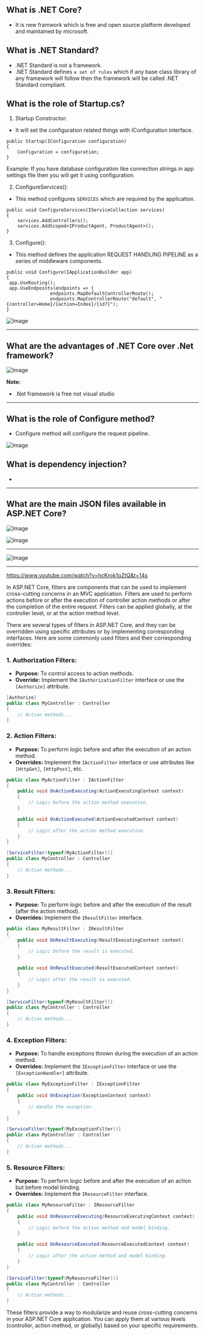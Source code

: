 ## What is .NET Core?

- It is new framwork which is free and open source platform developed and maintained by microsoft.

## What is .NET Standard?

- .NET Standard is not a framework.
- .NET Standard defines `a set of rules` which if any base class library of any framework will follow then the framework will be called .NET Standard compliant.

## What is the role of Startup.cs?

1. Startup Constructor:
- It will set the configuration related things with IConfiguration interface.

```
public Startup(IConfiguration configuration)
{
    Configuration = configuration;
}
```
Example: If you have database configuration like connection strings in app settings file then you will get it using configuration.

2. ConfigureServices():
- This method configures `SERVICES` which are required by the application.

```
public void ConfigureServices(IServiceCollection services)
{
    services.AddControllers();
    services.AddScoped<IProductAgent, ProductAgent>();
}
```

3. Configure():
- This method defines the application REQUEST HANDLING PIPELINE as a series of middleware components.

```
public void Configure(IApplicationBuilder app)
{
 app.UseRouting();
 app.UseEndpoints(endpoints => {
                endpoints.MapDefaultControllerRoute();
                endpoints.MapControllerRoute("default", "{controller=Home}/{action=Index}/{id?}");
}
``` 
![Image](./Images/NetCore/Startup.png)

---

## What are the advantages of .NET Core over .Net framework?

![Image](./Images/NetCore/corevsframework.png)

**Note:**
- .Net framework is free not visual studio

---

## What is the role of Configure method?

- Configure method will configure the request pipeline.

![Image](./Images/NetCore/ConfigureMethod.png)

## What is dependency injection?

- 

---
## What are the main JSON files available in ASP.NET Core?


![Image](./Images/NetCore/jsonfilesincore.png)

![Image](./Images/NetCore/jsonfilesincore1.png)

---

![Image](./Images/NetCore/Caching-inmemory-distributed.png)

---

https://www.youtube.com/watch?v=hcKrok1oZtQ&t=14s


In ASP.NET Core, filters are components that can be used to implement cross-cutting concerns in an MVC application. Filters are used to perform actions before or after the execution of controller action methods or after the completion of the entire request. Filters can be applied globally, at the controller level, or at the action method level.

There are several types of filters in ASP.NET Core, and they can be overridden using specific attributes or by implementing corresponding interfaces. Here are some commonly used filters and their corresponding overrides:

### 1. **Authorization Filters:**
   - **Purpose:** To control access to action methods.
   - **Override:** Implement the `IAuthorizationFilter` interface or use the `[Authorize]` attribute.

   ```csharp
   [Authorize]
   public class MyController : Controller
   {
       // Action methods...
   }
   ```

### 2. **Action Filters:**
   - **Purpose:** To perform logic before and after the execution of an action method.
   - **Overrides:** Implement the `IActionFilter` interface or use attributes like `[HttpGet]`, `[HttpPost]`, etc.

   ```csharp
   public class MyActionFilter : IActionFilter
   {
       public void OnActionExecuting(ActionExecutingContext context)
       {
           // Logic before the action method execution.
       }

       public void OnActionExecuted(ActionExecutedContext context)
       {
           // Logic after the action method execution.
       }
   }
   ```

   ```csharp
   [ServiceFilter(typeof(MyActionFilter))]
   public class MyController : Controller
   {
       // Action methods...
   }
   ```

### 3. **Result Filters:**
   - **Purpose:** To perform logic before and after the execution of the result (after the action method).
   - **Overrides:** Implement the `IResultFilter` interface.

   ```csharp
   public class MyResultFilter : IResultFilter
   {
       public void OnResultExecuting(ResultExecutingContext context)
       {
           // Logic before the result is executed.
       }

       public void OnResultExecuted(ResultExecutedContext context)
       {
           // Logic after the result is executed.
       }
   }
   ```

   ```csharp
   [ServiceFilter(typeof(MyResultFilter))]
   public class MyController : Controller
   {
       // Action methods...
   }
   ```

### 4. **Exception Filters:**
   - **Purpose:** To handle exceptions thrown during the execution of an action method.
   - **Overrides:** Implement the `IExceptionFilter` interface or use the `[ExceptionHandler]` attribute.

   ```csharp
   public class MyExceptionFilter : IExceptionFilter
   {
       public void OnException(ExceptionContext context)
       {
           // Handle the exception.
       }
   }
   ```

   ```csharp
   [ServiceFilter(typeof(MyExceptionFilter))]
   public class MyController : Controller
   {
       // Action methods...
   }
   ```

### 5. **Resource Filters:**
   - **Purpose:** To perform logic before and after the execution of an action but before model binding.
   - **Overrides:** Implement the `IResourceFilter` interface.

   ```csharp
   public class MyResourceFilter : IResourceFilter
   {
       public void OnResourceExecuting(ResourceExecutingContext context)
       {
           // Logic before the action method and model binding.
       }

       public void OnResourceExecuted(ResourceExecutedContext context)
       {
           // Logic after the action method and model binding.
       }
   }
   ```

   ```csharp
   [ServiceFilter(typeof(MyResourceFilter))]
   public class MyController : Controller
   {
       // Action methods...
   }
   ```

These filters provide a way to modularize and reuse cross-cutting concerns in your ASP.NET Core application. You can apply them at various levels (controller, action method, or globally) based on your specific requirements.